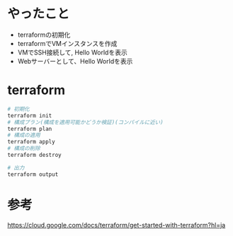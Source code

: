 # やったこと
- terraformの初期化
- terraformでVMインスタンスを作成
- VMでSSH接続して, Hello Worldを表示
- Webサーバーとして、Hello Worldを表示

# terraform

```bash
# 初期化
terraform init
# 構成プラン(構成を適用可能かどうか検証)(コンパイルに近い)
terraform plan
# 構成の適用
terraform apply
# 構成の削除
terraform destroy

# 出力
terraform output

```
# 参考
https://cloud.google.com/docs/terraform/get-started-with-terraform?hl=ja